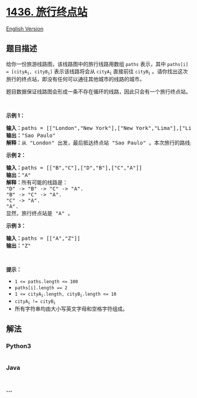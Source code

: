 # [1436. 旅行终点站](https://leetcode-cn.com/problems/destination-city)

[English Version](https://github.com/yanglr/leetcode-ac/blob/master/assets/1400-1499/1436.Destination%20City/README_EN.md)

## 题目描述

<!-- 这里写题目描述 -->

<p>给你一份旅游线路图，该线路图中的旅行线路用数组 <code>paths</code> 表示，其中 <code>paths[i] = [cityA<sub>i</sub>, cityB<sub>i</sub>]</code> 表示该线路将会从 <code>cityA<sub>i</sub></code> 直接前往 <code>cityB<sub>i</sub></code> 。请你找出这次旅行的终点站，即没有任何可以通往其他城市的线路的城市<em>。</em></p>

<p>题目数据保证线路图会形成一条不存在循环的线路，因此只会有一个旅行终点站。</p>

<p>&nbsp;</p>

<p><strong>示例 1：</strong></p>

<pre><strong>输入：</strong>paths = [[&quot;London&quot;,&quot;New York&quot;],[&quot;New York&quot;,&quot;Lima&quot;],[&quot;Lima&quot;,&quot;Sao Paulo&quot;]]
<strong>输出：</strong>&quot;Sao Paulo&quot; 
<strong>解释：</strong>从 &quot;London&quot; 出发，最后抵达终点站 &quot;Sao Paulo&quot; 。本次旅行的路线是 &quot;London&quot; -&gt; &quot;New York&quot; -&gt; &quot;Lima&quot; -&gt; &quot;Sao Paulo&quot; 。
</pre>

<p><strong>示例 2：</strong></p>

<pre><strong>输入：</strong>paths = [[&quot;B&quot;,&quot;C&quot;],[&quot;D&quot;,&quot;B&quot;],[&quot;C&quot;,&quot;A&quot;]]
<strong>输出：</strong>&quot;A&quot;
<strong>解释：</strong>所有可能的线路是：
&quot;D&quot; -&gt; &quot;B&quot; -&gt; &quot;C&quot; -&gt; &quot;A&quot;.&nbsp;
&quot;B&quot; -&gt; &quot;C&quot; -&gt; &quot;A&quot;.&nbsp;
&quot;C&quot; -&gt; &quot;A&quot;.&nbsp;
&quot;A&quot;.&nbsp;
显然，旅行终点站是 &quot;A&quot; 。
</pre>

<p><strong>示例 3：</strong></p>

<pre><strong>输入：</strong>paths = [[&quot;A&quot;,&quot;Z&quot;]]
<strong>输出：</strong>&quot;Z&quot;
</pre>

<p>&nbsp;</p>

<p><strong>提示：</strong></p>

<ul>
	<li><code>1 &lt;= paths.length &lt;= 100</code></li>
	<li><code>paths[i].length == 2</code></li>
	<li><code>1 &lt;=&nbsp;cityA<sub>i</sub>.length,&nbsp;cityB<sub>i</sub>.length &lt;= 10</code></li>
	<li><code>cityA<sub>i&nbsp;</sub>!=&nbsp;cityB<sub>i</sub></code></li>
	<li>所有字符串均由大小写英文字母和空格字符组成。</li>
</ul>


## 解法

<!-- 这里可写通用的实现逻辑 -->

<!-- tabs:start -->

### **Python3**

<!-- 这里可写当前语言的特殊实现逻辑 -->

```python

```

### **Java**

<!-- 这里可写当前语言的特殊实现逻辑 -->

```java

```

### **...**

```

```

<!-- tabs:end -->
